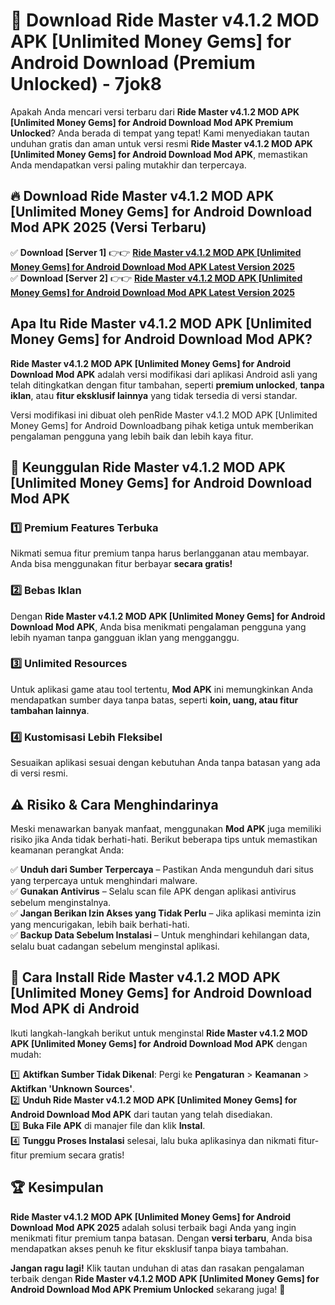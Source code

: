 # 🎯 Download Ride Master v4.1.2 MOD APK [Unlimited Money Gems] for Android Download (Premium Unlocked) -  7jok8

Apakah Anda mencari versi terbaru dari **Ride Master v4.1.2 MOD APK [Unlimited Money Gems] for Android Download Mod APK Premium Unlocked**? Anda berada di tempat yang tepat! Kami menyediakan tautan unduhan gratis dan aman untuk versi resmi **Ride Master v4.1.2 MOD APK [Unlimited Money Gems] for Android Download Mod APK**, memastikan Anda mendapatkan versi paling mutakhir dan terpercaya.

## 🔥 Download Ride Master v4.1.2 MOD APK [Unlimited Money Gems] for Android Download Mod APK 2025 (Versi Terbaru)

✅ **Download [Server 1]** 👉👉 [**Ride Master v4.1.2 MOD APK [Unlimited Money Gems] for Android Download Mod APK Latest Version 2025**](https://momento.my/?title=Ride_Master_v4.1.2_MOD_APK_[Unlimited_Money_Gems]_for_Android_Download)  
✅ **Download [Server 2]** 👉👉 [**Ride Master v4.1.2 MOD APK [Unlimited Money Gems] for Android Download Mod APK Latest Version 2025**](https://momento.my/?title=Ride_Master_v4.1.2_MOD_APK_[Unlimited_Money_Gems]_for_Android_Download)  

## Apa Itu Ride Master v4.1.2 MOD APK [Unlimited Money Gems] for Android Download Mod APK?

**Ride Master v4.1.2 MOD APK [Unlimited Money Gems] for Android Download Mod APK** adalah versi modifikasi dari aplikasi Android asli yang telah ditingkatkan dengan fitur tambahan, seperti **premium unlocked**, **tanpa iklan**, atau **fitur eksklusif lainnya** yang tidak tersedia di versi standar.

Versi modifikasi ini dibuat oleh penRide Master v4.1.2 MOD APK [Unlimited Money Gems] for Android Downloadbang pihak ketiga untuk memberikan pengalaman pengguna yang lebih baik dan lebih kaya fitur.

## 🎯 Keunggulan Ride Master v4.1.2 MOD APK [Unlimited Money Gems] for Android Download Mod APK

### 1️⃣ Premium Features Terbuka
Nikmati semua fitur premium tanpa harus berlangganan atau membayar. Anda bisa menggunakan fitur berbayar **secara gratis!**

### 2️⃣ Bebas Iklan
Dengan **Ride Master v4.1.2 MOD APK [Unlimited Money Gems] for Android Download Mod APK**, Anda bisa menikmati pengalaman pengguna yang lebih nyaman tanpa gangguan iklan yang mengganggu.

### 3️⃣ Unlimited Resources
Untuk aplikasi game atau tool tertentu, **Mod APK** ini memungkinkan Anda mendapatkan sumber daya tanpa batas, seperti **koin, uang, atau fitur tambahan lainnya**.

### 4️⃣ Kustomisasi Lebih Fleksibel
Sesuaikan aplikasi sesuai dengan kebutuhan Anda tanpa batasan yang ada di versi resmi.

## ⚠️ Risiko & Cara Menghindarinya

Meski menawarkan banyak manfaat, menggunakan **Mod APK** juga memiliki risiko jika Anda tidak berhati-hati. Berikut beberapa tips untuk memastikan keamanan perangkat Anda:

✅ **Unduh dari Sumber Terpercaya** – Pastikan Anda mengunduh dari situs yang terpercaya untuk menghindari malware.  
✅ **Gunakan Antivirus** – Selalu scan file APK dengan aplikasi antivirus sebelum menginstalnya.  
✅ **Jangan Berikan Izin Akses yang Tidak Perlu** – Jika aplikasi meminta izin yang mencurigakan, lebih baik berhati-hati.  
✅ **Backup Data Sebelum Instalasi** – Untuk menghindari kehilangan data, selalu buat cadangan sebelum menginstal aplikasi.

## 📌 Cara Install Ride Master v4.1.2 MOD APK [Unlimited Money Gems] for Android Download Mod APK di Android

Ikuti langkah-langkah berikut untuk menginstal **Ride Master v4.1.2 MOD APK [Unlimited Money Gems] for Android Download Mod APK** dengan mudah:

1️⃣ **Aktifkan Sumber Tidak Dikenal**: Pergi ke **Pengaturan** > **Keamanan** > **Aktifkan 'Unknown Sources'**.  
2️⃣ **Unduh Ride Master v4.1.2 MOD APK [Unlimited Money Gems] for Android Download Mod APK** dari tautan yang telah disediakan.  
3️⃣ **Buka File APK** di manajer file dan klik **Instal**.  
4️⃣ **Tunggu Proses Instalasi** selesai, lalu buka aplikasinya dan nikmati fitur-fitur premium secara gratis!

## 🏆 Kesimpulan

**Ride Master v4.1.2 MOD APK [Unlimited Money Gems] for Android Download Mod APK 2025** adalah solusi terbaik bagi Anda yang ingin menikmati fitur premium tanpa batasan. Dengan **versi terbaru**, Anda bisa mendapatkan akses penuh ke fitur eksklusif tanpa biaya tambahan.

**Jangan ragu lagi!** Klik tautan unduhan di atas dan rasakan pengalaman terbaik dengan **Ride Master v4.1.2 MOD APK [Unlimited Money Gems] for Android Download Mod APK Premium Unlocked** sekarang juga! 🚀
